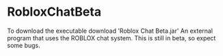 RobloxChatBeta
==============

To download the executable download 'Roblox Chat Beta.jar'
An external program that uses the ROBLOX chat system. This is still in beta, so expect some bugs.
